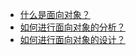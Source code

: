 * [什么是面向对象？](/study/ooad/01.md)
* [如何进行面向对象的分析？](/study/ooad/02.md)
* [如何进行面向对象的设计？](/study/ooad/03.md)
